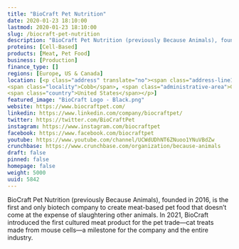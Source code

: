 ```yaml
---
title: "BioCraft Pet Nutrition"
date: 2020-01-23 18:10:00
lastmod: 2020-01-23 18:10:00
slug: /biocraft-pet-nutrition
description: "BioCraft Pet Nutrition (previously Because Animals), founded in 2016, is the first and only biotech company to create meat-based pet food that doesn’t come at the expense of slaughtering other animals. In 2021, BioCraft introduced the first cultured meat product for the pet trade—cat treats made from mouse cells—a milestone for the company and the entire industry."
proteins: [Cell-Based]
products: [Meat, Pet Food]
business: [Production]
finance_type: []
regions: [Europe, US & Canada]
location: [<p class="address" translate="no"><span class="address-line1">Cobb-Cheek Road 1171</span><br>
<span class="locality">Cobb</span>, <span class="administrative-area">Georgia</span> <span class="postal-code">31735</span><br>
<span class="country">United States</span></p>]
featured_image: "BioCraft Logo - Black.png"
website: https://www.biocraftpet.com/
linkedin: https://www.linkedin.com/company/biocraftpet/
twitter: https://twitter.com/BioCraftPet
instagram: https://www.instagram.com/biocraftpet
facebook: https://www.facebook.com/biocraftpet
youtube: https://www.youtube.com/channel/UCWdUDhNT6ZNuoo1YNuVBdZw
crunchbase: https://www.crunchbase.com/organization/because-animals
draft: false
pinned: false
homepage: false
weight: 5000
uuid: 5842
---
```

BioCraft Pet Nutrition (previously Because Animals), founded in 2016, is the first and only biotech company to create meat-based pet food that doesn’t come at the expense of slaughtering other animals. In 2021, BioCraft introduced the first cultured meat product for the pet trade—cat treats made from mouse cells—a milestone for the company and the entire industry.
